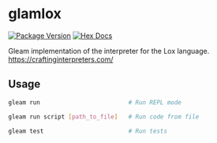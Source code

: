 # glamlox

[![Package Version](https://img.shields.io/hexpm/v/glamlox)](https://hex.pm/packages/glamlox)
[![Hex Docs](https://img.shields.io/badge/hex-docs-ffaff3)](https://hexdocs.pm/glamlox/)

Gleam implementation of the interpreter for the Lox language.
https://craftinginterpreters.com/


## Usage
```sh
gleam run                         # Run REPL mode

gleam run script [path_to_file]   # Run code from file

gleam test                        # Run tests
```